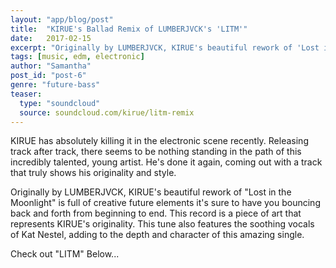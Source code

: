 ```yaml
---
layout: "app/blog/post"
title:  "KIRUE's Ballad Remix of LUMBERJVCK's 'LITM'"
date:   2017-02-15
excerpt: "Originally by LUMBERJVCK, KIRUE's beautiful rework of 'Lost in the Moonlight' is full of creative future elements it's sure to have you bouncing back and forth from beginning to end."
tags: [music, edm, electronic]
author: "Samantha"
post_id: "post-6"
genre: "future-bass"
teaser:
  type: "soundcloud"
  source: soundcloud.com/kirue/litm-remix
---
```

KIRUE has absolutely killing it in the electronic scene recently. Releasing track after track, there seems to be nothing standing in the path of this incredibly talented, young artist. He's done it again, coming out with a track that truly shows his originality and style.

Originally by LUMBERJVCK, KIRUE's beautiful rework of "Lost in the Moonlight" is full of creative future elements it's sure to have you bouncing back and forth from beginning to end. This record is a piece of art that represents KIRUE's originality. This tune also features the soothing vocals of Kat Nestel, adding to the depth and character of this amazing single.

Check out "LITM" Below...
